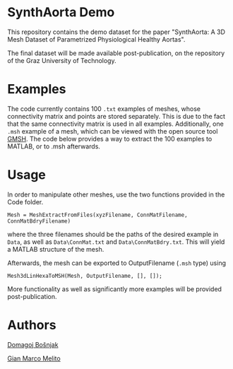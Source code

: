 # SynthAorta Demo
This repository contains the demo dataset for the paper "SynthAorta: A 3D Mesh Dataset of Parametrized Physiological Healthy Aortas".

The final dataset will be made available post-publication, on the repository of the Graz University of Technology.

# Examples
The code currently contains 100 `.txt` examples of meshes, whose connectivity matrix and points are stored separately. This is due to the fact that the same connectivity matrix is used in all examples. Additionally, one `.msh` example of a mesh, which can be viewed with the open source tool [GMSH](https://gmsh.info/). The code below provides a way to extract the 100 examples to MATLAB, or to .msh afterwards.

# Usage
In order to manipulate other meshes, use the two functions provided in the Code folder.

```
Mesh = MeshExtractFromFiles(xyzFilename, ConnMatFilename, ConnMatBdryFilename)
```
where the three filenames should be the paths of the desired example in `Data`, as well as `Data\ConnMat.txt` and `Data\ConnMatBdry.txt`. This will yield a MATLAB structure of the mesh.

Afterwards, the mesh can be exported to OutputFilename (`.msh` type) using
```
Mesh3dLinHexaToMSH(Mesh, OutputFilename, [], []);
```
More functionality as well as significantly more examples will be provided post-publication.

# Authors
[Domagoj Bošnjak](https://scholar.google.com/citations?user=cTvCvggAAAAJ&hl=en)

[Gian Marco Melito](https://scholar.google.at/citations?user=M_ktJ8QAAAAJ&hl=it)
